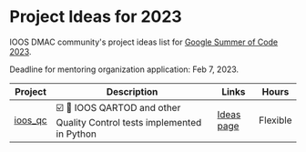 # Project Ideas for 2023

IOOS DMAC community's project ideas list for [Google Summer of Code 2023](https://summerofcode.withgoogle.com/programs/2023).

Deadline for mentoring organization application: Feb 7, 2023.

|**Project** |**Description**|**Links**| **Hours** |
|------------|---------------|---------|-----------|
| [ioos_qc](https://github.com/ioos/ioos_qc) | :ballot_box_with_check: :ocean: IOOS QARTOD and other Quality Control tests implemented in Python | [Ideas page](https://github.com/ioos/ioos_qc/issues/96) | Flexible |
